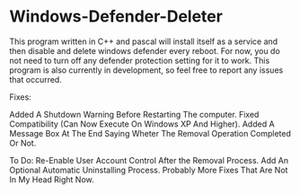 # Windows-Defender-Deleter
This program written in C++ and pascal will install itself as a service and then disable and delete windows defender every reboot. For now, you do not need to turn off any defender protection setting for it to work. This program is also currently in development, so feel free to report any issues that occurred.


Fixes:


Added A Shutdown Warning Before Restarting The computer.
Fixed Compatibility (Can Now Execute On Windows XP And Higher).
Added A Message Box At The End Saying Wheter The Removal Operation Completed Or Not.

To Do:
Re-Enable User Account Control After the Removal Process.
Add An Optional Automatic Uninstalling Process.
Probably More Fixes That Are Not In My Head Right Now.
